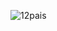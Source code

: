 ![12pais](https://github.com/ElianVera/pruebapais1.1/assets/123433335/1fd45d46-a041-4498-aab3-6380c6799c24)
